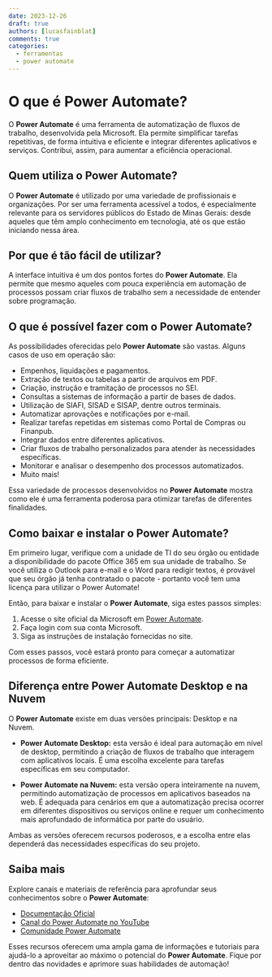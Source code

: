 ```yaml
---
date: 2023-12-26
draft: true
authors: [lucasfainblat]
comments: true
categories:
  - ferramentas
  - power automate
---
```


# O que é Power Automate?

O **Power Automate** é uma ferramenta de automatização de fluxos de trabalho, desenvolvida pela Microsoft. Ela permite simplificar tarefas repetitivas, de forma intuitiva e eficiente e integrar diferentes aplicativos e serviços. Contribui, assim, para aumentar a eficiência operacional.

## Quem utiliza o Power Automate?

O **Power Automate** é utilizado por uma variedade de profissionais e organizações. Por ser uma ferramenta acessível a todos, é especialmente relevante para os servidores públicos do Estado de Minas Gerais: desde aqueles que têm amplo conhecimento em tecnologia, até os que estão iniciando nessa área. 

<!-- more -->

## Por que é tão fácil de utilizar?

A interface intuitiva é um dos pontos fortes do **Power Automate**. Ela permite que mesmo aqueles com pouca experiência em automação de processos possam criar fluxos de trabalho sem a necessidade de entender sobre programação. 

## O que é possível fazer com o Power Automate?

As possibilidades oferecidas pelo **Power Automate** são vastas. Alguns casos de uso em operação são:

- Empenhos, liquidações e pagamentos.
- Extração de textos ou tabelas a partir de arquivos em PDF.
- Criação, instrução e tramitação de processos no SEI.
- Consultas a sistemas de informação a partir de bases de dados.
- Utilização de SIAFI, SISAD e SISAP, dentre outros terminais.
- Automatizar aprovações e notificações por e-mail.
- Realizar tarefas repetidas em sistemas como Portal de Compras ou Finanpub.
- Integrar dados entre diferentes aplicativos.
- Criar fluxos de trabalho personalizados para atender às necessidades específicas.
- Monitorar e analisar o desempenho dos processos automatizados.
- Muito mais!

Essa variedade de processos desenvolvidos no **Power Automate** mostra como ele é uma ferramenta poderosa para otimizar tarefas de diferentes finalidades.

## Como baixar e instalar o Power Automate?

Em primeiro lugar, verifique com a unidade de TI do seu órgão ou entidade a disponibilidade do pacote Office 365 em sua unidade de trabalho. Se você utiliza o Outlook para e-mail e o Word para redigir textos, é provável que seu órgão já tenha contratado o pacote - portanto você tem uma licença para utilizar o Power Automate!

Então, para baixar e instalar o **Power Automate**, siga estes passos simples:

1. Acesse o site oficial da Microsoft em [Power Automate](https://flow.microsoft.com/).
2. Faça login com sua conta Microsoft.
3. Siga as instruções de instalação fornecidas no site.

Com esses passos, você estará pronto para começar a automatizar processos de forma eficiente.

## Diferença entre Power Automate Desktop e na Nuvem

O **Power Automate** existe em duas versões principais: Desktop e na Nuvem. 

- **Power Automate Desktop:** esta versão é ideal para automação em nível de desktop, permitindo a criação de fluxos de trabalho que interagem com aplicativos locais. É uma escolha excelente para tarefas específicas em seu computador.

- **Power Automate na Nuvem:** esta versão opera inteiramente na nuvem, permitindo automatização de processos em aplicativos baseados na web. É adequada para cenários em que a automatização precisa ocorrer em diferentes dispositivos ou serviços online e requer um conhecimento mais aprofundado de informática por parte do usuário.

Ambas as versões oferecem recursos poderosos, e a escolha entre elas dependerá das necessidades específicas do seu projeto.

## Saiba mais

Explore canais e materiais de referência para aprofundar seus conhecimentos sobre o **Power Automate**:

- [Documentação Oficial](https://docs.microsoft.com/pt-br/power-automate/)
- [Canal do Power Automate no YouTube](https://www.youtube.com/c/MicrosoftPowerAutomate)
- [Comunidade Power Automate](https://powerusers.microsoft.com/t5/Power-Automate-Community/ct-p/MPACommunity)

Esses recursos oferecem uma ampla gama de informações e tutoriais para ajudá-lo a aproveitar ao máximo o potencial do **Power Automate**. Fique por dentro das novidades e aprimore suas habilidades de automação!